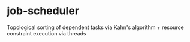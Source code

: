 # job-scheduler
Topological sorting of dependent tasks via Kahn's algorithm + resource constraint execution via threads
